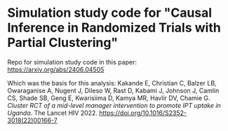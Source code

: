 # Simulation study code for "Causal Inference in Randomized Trials with Partial Clustering"

Repo for simulation study code in this paper: https://arxiv.org/abs/2406.04505

Which was the basis for this analysis: Kakande E, Christian C, Balzer LB, Owaraganise A, Nugent J, DiIeso W, Rast D, Kabami J, Johnson J, Camlin CS, Shade SB, Geng E, Kwarisiima D, Kamya MR, Havlir DV, Chamie G. *Cluster RCT of a mid-level manager intervention to promote IPT uptake in Uganda.* The Lancet HIV 2022. https://doi.org/10.1016/S2352-3018(22)00166-7

